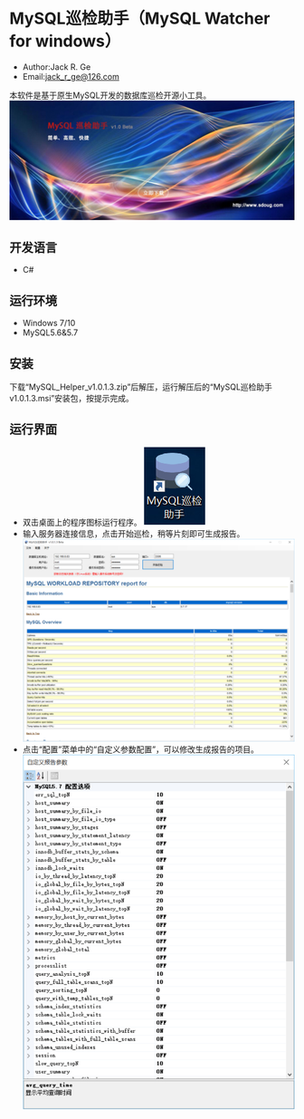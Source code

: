 # MySQL巡检助手（MySQL Watcher for windows）
* Author:Jack R. Ge
* Email:jack_r_ge@126.com

本软件是基于原生MySQL开发的数据库巡检开源小工具。
![](banner.jpg)

## 开发语言
* C#

## 运行环境
* Windows 7/10
* MySQL5.6&5.7

## 安装
下载“MySQL_Helper_v1.0.1.3.zip”后解压，运行解压后的“MySQL巡检助手v1.0.1.3.msi”安装包，按提示完成。

## 运行界面
* 双击桌面上的程序图标运行程序。
![](icon.png)
* 输入服务器连接信息，点击开始巡检，稍等片刻即可生成报告。
![](MySQL_Watcher-windows.png)
* 点击“配置”菜单中的“自定义参数配置”，可以修改生成报告的项目。
![](Config.png)



